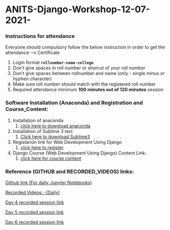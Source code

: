 # ANITS-Django-Workshop-12-07-2021-
### Instructions for attendance

Everyone should compulsory follow the below instruction in order to get the attendance --> Certificate

1. Login format **`rollnumber-name-college`**
2. Don't give spaces in roll number or shorcut of your roll number
3. Don't give spaces between rollnumber and name (only - single minus or hyphen character)
4. Make sure roll number should match with the registered roll number
5. Required attendance minimum **100 minutes out of 120 minutes** session

### Software Installation (Anaconda) and Registration and Course_Content:
1. Installation of anaconda
    1. [click here to download anaconda](https://www.anaconda.com/products/individual/)
2. Installation of Sublime 3 text
    1. [Click here to download Sublime3](https://www.sublimetext.com/3)
4. Registarion link for Web Development Using Django
    1. [click here to register](http://engineering.apssdc.in/register)
5. Django Course (Web Development Using Django) Content Link:
    1. [click here for course content](https://drive.google.com/file/d/1_xHDT1zPHxjP-z-P8HDiJUGdaixQ5Mqi/view?usp=sharing) 


### Reference (GITHUB and RECORDED_VIDEOS) links:
[Github link (For daily Jupyter Notebooks)](https://github.com/AP-Skill-Development-Corporation/ANITS-Django-Workshop-12-07-2021-.git)

[Recorded Videos:
-(Daily)](https://drive.google.com/drive/folders/1zQmEZ9qQQTtnCG8fkO82jDpGKQkkQH8T?usp=sharing)

[Day 4 recorded session link](https://transcripts.gotomeeting.com/#/s/0f11bf01f228bc58ad19b35d180151082c01017f718a486bf15104e8e56effd9)

[Day 5 recorded session link](https://transcripts.gotomeeting.com/#/s/f4cb50608b443542916091b78c93fc00ed9b1fcc7af14e76b4affe305cfbdd17)

[Day 6 recorded session link](https://transcripts.gotomeeting.com/#/s/8d15d34073cc3b3dd81c75ec182fc972da22953889fa26b417e57ea3e07f2dbc)


